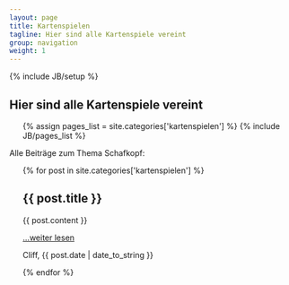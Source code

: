 ```yaml
---
layout: page
title: Kartenspielen
tagline: Hier sind alle Kartenspiele vereint
group: navigation
weight: 1
---
```

{% include JB/setup %}

<h2>Hier sind alle Kartenspiele vereint</h2>

<ul class="tag_box inline">
  {% assign pages_list = site.categories['kartenspielen'] %}
  {% include JB/pages_list %}
</ul>

Alle Beiträge zum Thema Schafkopf:

<ul class="posts">
  {% for post in site.categories['kartenspielen'] %}
    <h2>{{ post.title }}</h2>
    {{ post.content }}
    <p><a href="{{ BASE_PATH }}{{ post.url }}">...weiter lesen</a></p>
    <p>Cliff, {{ post.date | date_to_string }}</p>
  {% endfor %}
</ul>